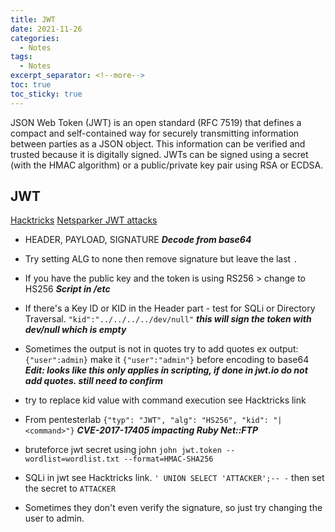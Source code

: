 ```yaml
---
title: JWT
date: 2021-11-26
categories:
  - Notes
tags:
  - Notes
excerpt_separator: <!--more-->
toc: true
toc_sticky: true
---
```


<p>JSON Web Token (JWT) is an open standard (RFC 7519) that defines a compact and self-contained way for securely transmitting information between parties as a JSON object. This information can be verified and trusted because it is digitally signed. JWTs can be signed using a secret (with the HMAC algorithm) or a public/private key pair using RSA or ECDSA.</p>

<!--more-->

## JWT

[Hacktricks](https://book.hacktricks.xyz/pentesting-web/hacking-jwt-json-web-tokens)
[Netsparker JWT attacks](https://www.netsparker.com/blog/web-security/json-web-token-jwt-attacks-vulnerabilities/)

- HEADER, PAYLOAD, SIGNATURE **_Decode from base64_**

- Try setting ALG to none then remove signature but leave the last `.`

- If you have the public key and the token is using RS256 > change to HS256 **_Script in /etc_**

- If there's a Key ID or KID in the Header part - test for SQLi or Directory Traversal. `"kid":"../../../../dev/null"` **_this will sign the token with dev/null which is empty_**

- Sometimes the output is not in quotes try to add quotes ex output: `{"user":admin}` make it `{"user":"admin"}` before encoding to base64 **_Edit: looks like this only applies in scripting, if done in jwt.io do not add quotes. still need to confirm_**

- try to replace kid value with command execution see Hacktricks link

- From pentesterlab `{"typ": "JWT", "alg": "HS256", "kid": "|<command>"}` **_CVE-2017-17405 impacting Ruby Net::FTP_**
- bruteforce jwt secret using john `john jwt.token --wordlist=wordlist.txt --format=HMAC-SHA256`

- SQLi in jwt see Hacktricks link. `' UNION SELECT 'ATTACKER';-- -` then set the secret to `ATTACKER`

- Sometimes they don't even verify the signature, so just try changing the user to admin.
